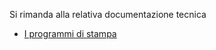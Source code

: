   Si rimanda alla relativa documentazione tecnica

- [I programmi di stampa](Sorgenti/MB/DOC/A£BASE_SN)


